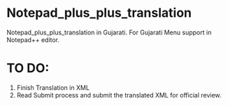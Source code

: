 Notepad_plus_plus_translation
=============================

Notepad_plus_plus_translation in Gujarati. For Gujarati Menu support in Notepad++ editor.


# TO DO:

1. Finish Translation in XML
2. Read Submit process and submit the translated XML for official review.
